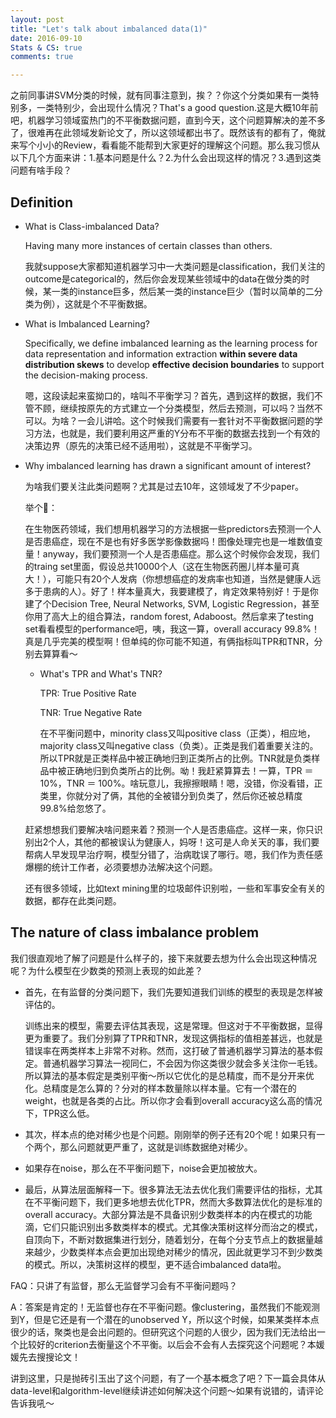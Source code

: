 ```yaml
---
layout: post
title: "Let's talk about imbalanced data(1)"
date: 2016-09-10
Stats & CS: true
comments: true

---
```


之前同事讲SVM分类的时候，就有同事注意到，挨？？你这个分类如果有一类特别多，一类特别少，会出现什么情况？That's a good question.这是大概10年前吧，机器学习领域蛮热门的不平衡数据问题，直到今天，这个问题算解决的差不多了，很难再在此领域发新论文了，所以这领域都出书了。既然该有的都有了，俺就来写个小小的Review，看看能不能帮到大家更好的理解这个问题。那么我习惯从以下几个方面来讲：1.基本问题是什么？2.为什么会出现这样的情况？3.遇到这类问题有啥手段？

## Definition

- What is Class-imbalanced Data?

	Having many more instances of certain classes than others.
	
	我就suppose大家都知道机器学习中一大类问题是classification，我们关注的outcome是categorical的，然后你会发现某些领域中的data在做分类的时候，某一类的instance巨多，然后某一类的instance巨少（暂时以简单的二分类为例），这就是个不平衡数据。
	
- What is Imbalanced Learning?

	Specifically, we define imbalanced learning as the learning process for data representation and information extraction **within severe data distribution skews** to develop **effective decision boundaries** to support the decision-making process.
	
	嗯，这段读起来蛮拗口的，啥叫不平衡学习？首先，遇到这样的数据，我们不管不顾，继续按原先的方式建立一个分类模型，然后去预测，可以吗？当然不可以。为啥？一会儿讲哈。这个时候我们需要有一套针对不平衡数据问题的学习方法，也就是，我们要利用这严重的Y分布不平衡的数据去找到一个有效的决策边界（原先的决策已经不适用啦），这就是不平衡学习。
	
- Why imbalanced learning has drawn a significant amount of interest?

	为啥我们要关注此类问题啊？尤其是过去10年，这领域发了不少paper。

	举个🌰：
	
	在生物医药领域，我们想用机器学习的方法根据一些predictors去预测一个人是否患癌症，现在不是也有好多医学影像数据吗！图像处理完也是一堆数值变量！anyway，我们要预测一个人是否患癌症。那么这个时候你会发现，我们的traing set里面，假设总共10000个人（这在生物医药圈儿样本量可真大！），可能只有20个人发病（你想想癌症的发病率也知道，当然是健康人远多于患病的人）。好了！样本量真大，我要建模了，肯定效果特别好！于是你建了个Decision Tree, Neural Networks, SVM, Logistic Regression，甚至你用了高大上的组合算法，random forest, Adaboost。然后拿来了testing set看看模型的performance吧，咦，我这一算，overall accuracy 99.8%！真是几乎完美的模型啊！但单纯的你可能不知道，有俩指标叫TPR和TNR，分别去算算看～
	
	- What's TPR and What's TNR?
	
		TPR: True Positive Rate
		
		TNR: True Negative Rate
		
		在不平衡问题中，minority class又叫positive class（正类），相应地，majority class又叫negative class（负类）。正类是我们着重要关注的。所以TPR就是正类样品中被正确地归到正类所占的比例。TNR就是负类样品中被正确地归到负类所占的比例。呦！我赶紧算算去！一算，TPR ＝ 10%，TNR ＝ 100%。啥玩意儿，我擦擦眼睛！嗯，没错，你没看错，正类里，你就分对了俩，其他的全被错分到负类了，然后你还被总精度99.8%给忽悠了。
		
	赶紧想想我们要解决啥问题来着？预测一个人是否患癌症。这样一来，你只识别出2个人，其他的都被误认为健康人，妈呀！这可是人命关天的事，我们要帮病人早发现早治疗啊，模型分错了，治病耽误了哪行。嗯，我们作为责任感爆棚的统计工作者，必须要想办法解决这个问题。
	
	还有很多领域，比如text mining里的垃圾邮件识别啦，一些和军事安全有关的数据，都存在此类问题。
	
	
## The nature of class imbalance problem

我们很直观地了解了问题是什么样子的，接下来就要去想为什么会出现这种情况呢？为什么模型在少数类的预测上表现的如此差？

- 首先，在有监督的分类问题下，我们先要知道我们训练的模型的表现是怎样被评估的。

	训练出来的模型，需要去评估其表现，这是常理。但这对于不平衡数据，显得更为重要了。我们分别算了TPR和TNR，发现这俩指标的值相差甚远，也就是错误率在两类样本上非常不对称。然而，这打破了普通机器学习算法的基本假定。普通机器学习算法一视同仁，不会因为你这类很少就会多关注你一毛钱。所以算法的基本假定是类别平衡～所以它优化的是总精度，而不是分开来优化。总精度是怎么算的？分对的样本数量除以样本量。它有一个潜在的weight，也就是各类的占比。所以你才会看到overall accuracy这么高的情况下，TPR这么低。
	
- 其次，样本点的绝对稀少也是个问题。刚刚举的例子还有20个呢！如果只有一个两个，那么问题就更严重了，这就是训练数据绝对稀少。

- 如果存在noise，那么在不平衡问题下，noise会更加被放大。

- 最后，从算法层面解释一下。很多算法无法去优化我们需要评估的指标，尤其在不平衡问题下，我们更多地想去优化TPR，然而大多数算法优化的是标准的overall accuracy。大部分算法是不具备识别少数类样本的内在模式的功能滴，它们只能识别出多数类样本的模式。尤其像决策树这样分而治之的模式，自顶向下，不断对数据集进行划分，随着划分，在每个分支节点上的数据量越来越少，少数类样本点会更加出现绝对稀少的情况，因此就更学习不到少数类的模式。所以，决策树这样的模型，更不适合imbalanced data啦。

FAQ：只讲了有监督，那么无监督学习会有不平衡问题吗？

A：答案是肯定的！无监督也存在不平衡问题。像clustering，虽然我们不能观测到Y，但是它还是有一个潜在的unobserved Y，所以这个时候，如果某类样本点很少的话，聚类也是会出问题的。但研究这个问题的人很少，因为我们无法给出一个比较好的criterion去衡量这个不平衡。以后会不会有人去探究这个问题呢？本媛媛先去搜搜论文！

讲到这里，只是抛砖引玉出了这个问题，有了一个基本概念了吧？下一篇会具体从data-level和algorithm-level继续讲述如何解决这个问题～如果有说错的，请评论告诉我吼～
